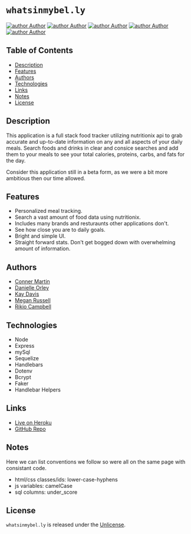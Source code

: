 # `whatsinmybel.ly`

[![author Author](https://img.shields.io/badge/Author-Conner-blueviolet)](https://github.com/connerjm)
[![author Author](https://img.shields.io/badge/Author-Danielle-orange)](https://github.com/dorley1993)
[![author Author](https://img.shields.io/badge/Author-Kay-blue)](https://github.com/FAC-73)
[![author Author](https://img.shields.io/badge/Author-Megan-brightgreen)](https://github.com/msr102087)
[![author Author](https://img.shields.io/badge/Author-Rikio-red)](https://github.com/rikioh)

## Table of Contents

- [Description](#description)
- [Features](#features)
- [Authors](#authors)
- [Technologies](#technologies)
- [Links](#links)
- [Notes](#notes)
- [License](#license)

## Description

This application is a full stack food tracker utilizing nutritionix api to grab accurate and up-to-date information on any and all aspects of your daily meals. Search foods and drinks in clear and consice searches and add them to your meals to see your total calories, proteins, carbs, and fats for the day.

Consider this application still in a beta form, as we were a bit more ambitious then our time allowed.

## Features

- Personalized meal tracking.
- Search a vast amount of food data using nutritionix.
- Includes many brands and resturaunts other applications don't.
- See how close you are to daily goals.
- Bright and simple UI.
- Straight forward stats. Don't get bogged down with overwhelming amount of information.

## Authors

- [Conner Martin](https://github.com/Connerjm)
- [Danielle Orley](https://github.com/dorley1993)
- [Kay Davis](https://github.com/FAC-73)
- [Megan Russell](https://github.com/msr102087)
- [Rikio Campbell](https://github.com/rikioh)

## Technologies

- Node
- Express
- mySql
- Sequelize
- Handlebars
- Dotenv
- Bcrypt
- Faker
- Handlebar Helpers

## Links

- [Live on Heroku](https://dashboard.heroku.com/apps/frozen-shore-23638)
- [GitHub Repo](https://github.com/Connerjm/whatsinmybel.ly)

## Notes

Here we can list conventions we follow so were all on the same page with consistant code.

- html/css classes/ids: lower-case-hyphens
- js variables: camelCase
- sql columns: under_score

## License

`whatsinmybel.ly` is released under the [Unlicense](https://www.opensource.org/licenses/unlicense).
